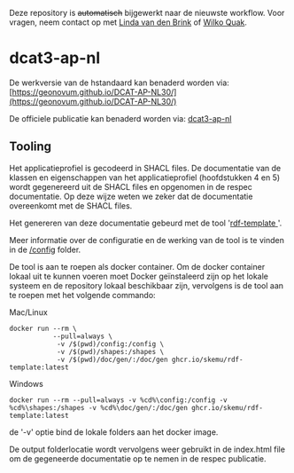 Deze repository is ~~automatisch~~ bijgewerkt naar de nieuwste workflow.
Voor vragen, neem contact op met [Linda van den Brink](mailto:l.vandenbrink@geonovum.nl) of [Wilko Quak](mailto:w.quak@geonovum.nl).


# dcat3-ap-nl
De werkversie van de hstandaard kan benaderd worden via: [https://geonovum.github.io/DCAT-AP-NL30/](https://geonovum.github.io/DCAT-AP-NL30/)

De officiele publicatie kan benaderd worden via: [dcat3-ap-nl](https://docs.geostandaarden.nl/dcat/dcat-ap-nl30/)


## Tooling

Het applicatieprofiel is gecodeerd in SHACL files. De documentatie van de klassen en eigenschappen van het applicatieprofiel (hoofdstukken 4 en 5) wordt gegenereerd uit de SHACL files en opgenomen in de respec documentatie. Op deze wijze weten we zeker dat de documentatie overeenkomt met de SHACL files.

Het genereren van deze documentatie gebeurd met de tool '[rdf-template
](https://github.com/skemu/rdf-template)'. 

Meer informatie over de configuratie en de werking van de tool is te vinden in de [/config](/config/readme.md) folder.

De tool is aan te roepen als docker container. Om de docker container lokaal uit te kunnen voeren moet Docker geïnstaleerd zijn op het lokale systeem en de repository lokaal beschikbaar zijn, vervolgens is de tool aan te roepen met het volgende commando:

Mac/Linux
```shell
docker run --rm \
           --pull=always \
            -v /$(pwd)/config:/config \
            -v /$(pwd)/shapes:/shapes \
            -v /$(pwd)/doc/gen/:/doc/gen ghcr.io/skemu/rdf-template:latest
```

Windows
```shell
docker run --rm --pull=always -v %cd%\config:/config -v %cd%\shapes:/shapes -v %cd%\doc/gen/:/doc/gen ghcr.io/skemu/rdf-template:latest
```

de '-v' optie bind de lokale folders aan het docker image. 

De output folderlocatie wordt vervolgens weer gebruikt in de index.html file om de gegeneerde documentatie op te nemen in de respec publicatie.



